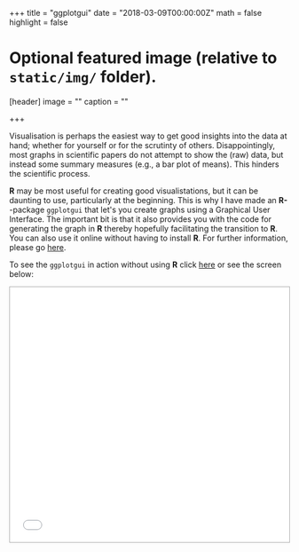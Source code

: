 +++
title = "ggplotgui"
date = "2018-03-09T00:00:00Z"
math = false
highlight = false

# Optional featured image (relative to `static/img/` folder).
[header]
image = ""
caption = ""

+++

Visualisation is perhaps the easiest way to get good insights into the data at hand; whether for yourself or for the scrutinty of others. Disappointingly, most graphs in scientific papers do not attempt to show the (raw) data, but instead some summary measures (e.g., a bar plot of means). This hinders the scientific process. 

**R** may be most useful for creating good visualistations, but it can be daunting to use, particularly at the beginning. This is why I have made an **R-**-package `ggplotgui` that let's you create graphs using a Graphical User Interface. The important bit is that it also provides you with the code for generating the graph in **R** thereby hopefully facilitating the transition to **R**.  You can also use it online without having to install **R**. For further information, please go [here](https://github.com/gertstulp/ggplotgui).

To see the `ggplotgui` in action without using **R** click [here](https://site.shinyserver.dck.gmw.rug.nl/ggplotgui/) or see the screen below:

<iframe src="//site.shinyserver.dck.gmw.rug.nl/ggplotgui/" style="border: 1px solid #AAA; width: 100%; height:460px">
  <p>Your browser does not support iframes.</p>
</iframe>